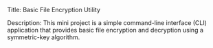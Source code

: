 Title: Basic File Encryption Utility

Description: This mini project is a simple command-line interface (CLI) application that provides basic file encryption and decryption using a symmetric-key algorithm.
